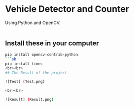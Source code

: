 # Vehicle Detector and Counter
Using Python and OpenCV.
<br><br>
## Install these in your computer
```sh
pip install opencv-contrib-python
```sh
pip install times
<br><br>
## The Result of the project

![Test] (Test.png)

<br><br>

![Result] (Result.png)
